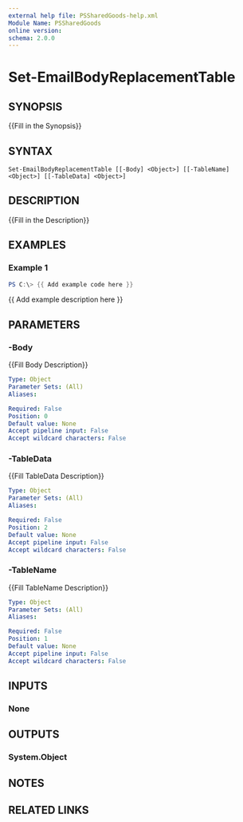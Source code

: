 ```yaml
---
external help file: PSSharedGoods-help.xml
Module Name: PSSharedGoods
online version:
schema: 2.0.0
---
```


# Set-EmailBodyReplacementTable

## SYNOPSIS
{{Fill in the Synopsis}}

## SYNTAX

```
Set-EmailBodyReplacementTable [[-Body] <Object>] [[-TableName] <Object>] [[-TableData] <Object>]
```

## DESCRIPTION
{{Fill in the Description}}

## EXAMPLES

### Example 1
```powershell
PS C:\> {{ Add example code here }}
```

{{ Add example description here }}

## PARAMETERS

### -Body
{{Fill Body Description}}

```yaml
Type: Object
Parameter Sets: (All)
Aliases:

Required: False
Position: 0
Default value: None
Accept pipeline input: False
Accept wildcard characters: False
```

### -TableData
{{Fill TableData Description}}

```yaml
Type: Object
Parameter Sets: (All)
Aliases:

Required: False
Position: 2
Default value: None
Accept pipeline input: False
Accept wildcard characters: False
```

### -TableName
{{Fill TableName Description}}

```yaml
Type: Object
Parameter Sets: (All)
Aliases:

Required: False
Position: 1
Default value: None
Accept pipeline input: False
Accept wildcard characters: False
```

## INPUTS

### None

## OUTPUTS

### System.Object
## NOTES

## RELATED LINKS
